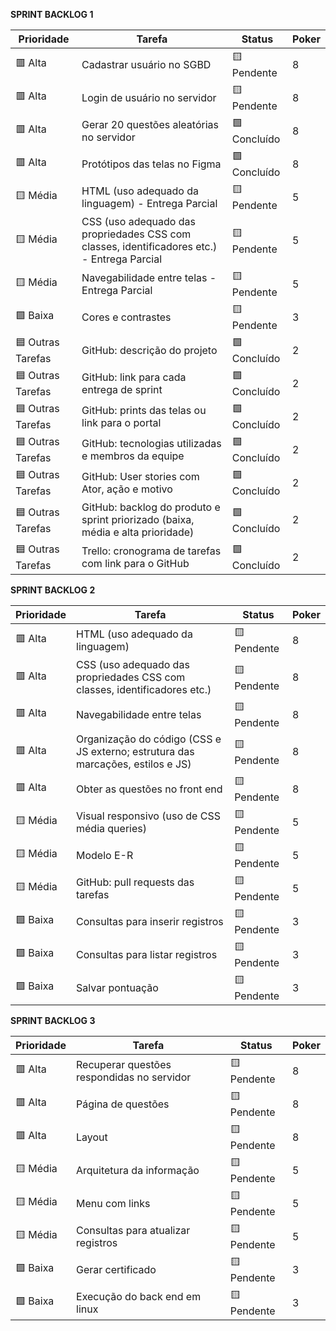 **SPRINT BACKLOG 1**

| Prioridade        | Tarefa                                                                                                  | Status          | Poker |
|-------------------|--------------------------------------------------------------------------------------------------------|------------------|--------|
| 🟥 Alta           | Cadastrar usuário no SGBD                                                                              | 🟨 Pendente     | 8      |
| 🟥 Alta           | Login de usuário no servidor                                                                           | 🟨 Pendente     | 8      |
| 🟥 Alta           | Gerar 20 questões aleatórias no servidor                                                               | 🟩 Concluído    | 8      |
| 🟥 Alta           | Protótipos das telas no Figma                                                                          | 🟩 Concluído    | 8      |
| 🟨 Média          | HTML (uso adequado da linguagem) - Entrega Parcial                                                     | 🟨 Pendente     | 5      |
| 🟨 Média          | CSS (uso adequado das propriedades CSS com classes, identificadores etc.) - Entrega Parcial            | 🟨 Pendente     | 5      |
| 🟨 Média          | Navegabilidade entre telas - Entrega Parcial                                                           | 🟨 Pendente     | 5      |
| 🟩 Baixa          | Cores e contrastes                                                                                     | 🟨 Pendente     | 3      |
| 🟦 Outras Tarefas | GitHub: descrição do projeto                                                                           | 🟩 Concluído    | 2      |
| 🟦 Outras Tarefas | GitHub: link para cada entrega de sprint                                                               | 🟩 Concluído    | 2      |
| 🟦 Outras Tarefas | GitHub: prints das telas ou link para o portal                                                         | 🟩 Concluído    | 2      |
| 🟦 Outras Tarefas | GitHub: tecnologias utilizadas e membros da equipe                                                     | 🟩 Concluído    | 2      |
| 🟦 Outras Tarefas | GitHub: User stories com Ator, ação e motivo                                                           | 🟩 Concluído    | 2      |
| 🟦 Outras Tarefas | GitHub: backlog do produto e sprint priorizado (baixa, média e alta prioridade)                        | 🟩 Concluído    | 2      |
| 🟦 Outras Tarefas | Trello: cronograma de tarefas com link para o GitHub                                                   | 🟩 Concluído    | 2      |

**SPRINT BACKLOG 2**

| Prioridade        | Tarefa                                                                                                  | Status          | Poker |
|-------------------|--------------------------------------------------------------------------------------------------------|------------------|--------|
| 🟥 Alta           | HTML (uso adequado da linguagem)                                                                       | 🟨 Pendente     | 8      |
| 🟥 Alta           | CSS (uso adequado das propriedades CSS com classes, identificadores etc.)                              | 🟨 Pendente     | 8      |
| 🟥 Alta           | Navegabilidade entre telas                                                                             | 🟨 Pendente     | 8      |
| 🟥 Alta           | Organização do código (CSS e JS externo; estrutura das marcações, estilos e JS)                        | 🟨 Pendente     | 8      |
| 🟥 Alta           | Obter as questões no front end                                                                         | 🟨 Pendente     | 8      |
| 🟨 Média          | Visual responsivo (uso de CSS média queries)                                                           | 🟨 Pendente     | 5      |
| 🟨 Média          | Modelo E-R                                                                                             | 🟨 Pendente     | 5      |
| 🟨 Média          | GitHub: pull requests das tarefas                                                                      | 🟨 Pendente     | 5      |
| 🟩 Baixa          | Consultas para inserir registros                                                                       | 🟨 Pendente     | 3      |
| 🟩 Baixa          | Consultas para listar registros                                                                        | 🟨 Pendente     | 3      |
| 🟩 Baixa          | Salvar pontuação                                                                                       | 🟨 Pendente     | 3      |

**SPRINT BACKLOG 3**

| Prioridade        | Tarefa                                                                                                  | Status          | Poker |
|-------------------|--------------------------------------------------------------------------------------------------------|------------------|--------|
| 🟥 Alta           | Recuperar questões respondidas no servidor                                                             | 🟨 Pendente     | 8      |
| 🟥 Alta           | Página de questões                                                                                     | 🟨 Pendente     | 8      |
| 🟥 Alta           | Layout                                                                                                 | 🟨 Pendente     | 8      |
| 🟨 Média          | Arquitetura da informação                                                                              | 🟨 Pendente     | 5      |
| 🟨 Média          | Menu com links                                                                                         | 🟨 Pendente     | 5      |
| 🟨 Média          | Consultas para atualizar registros                                                                     | 🟨 Pendente     | 5      |
| 🟩 Baixa          | Gerar certificado                                                                                      | 🟨 Pendente     | 3      |
| 🟩 Baixa          | Execução do back end em linux                                                                          | 🟨 Pendente     | 3      |
